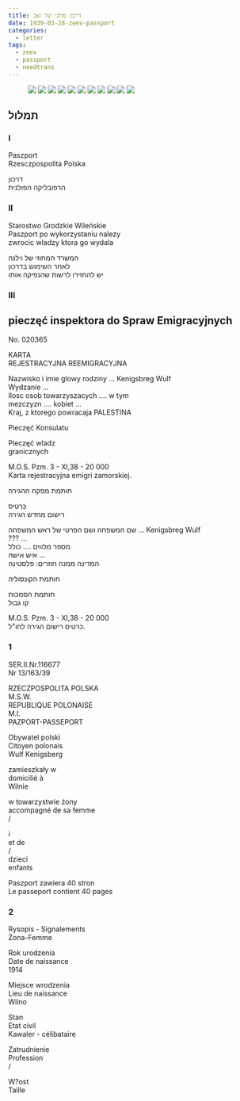 ```yaml
---
title: דרכון פולני של זאב
date: 1939-03-28-zeev-passport
categories:
  - letter
tags:
  - zeev
  - passport
  - needtrans
---
```


<figure class="half">
    <a  href="/pupko-papers/assets/images/1939-03-28-zeev-passport1.jpg">
    <img src="/pupko-papers/assets/images/1939-03-28-zeev-passport1.jpg"></a>
    <a  href="/pupko-papers/assets/images/1939-03-28-zeev-passport2.jpg">
    <img src="/pupko-papers/assets/images/1939-03-28-zeev-passport2.jpg"></a>
    <a  href="/pupko-papers/assets/images/1939-03-28-zeev-passport3.jpg">
    <img src="/pupko-papers/assets/images/1939-03-28-zeev-passport3.jpg"></a>
    <a  href="/pupko-papers/assets/images/1939-03-28-zeev-passport4.jpg">
    <img src="/pupko-papers/assets/images/1939-03-28-zeev-passport4.jpg"></a>
    <a  href="/pupko-papers/assets/images/1939-03-28-zeev-passport5.jpg">
    <img src="/pupko-papers/assets/images/1939-03-28-zeev-passport5.jpg"></a>
    <a  href="/pupko-papers/assets/images/1939-03-28-zeev-passport6.jpg">
    <img src="/pupko-papers/assets/images/1939-03-28-zeev-passport6.jpg"></a>
    <a  href="/pupko-papers/assets/images/1939-03-28-zeev-passport7.jpg">
    <img src="/pupko-papers/assets/images/1939-03-28-zeev-passport7.jpg"></a>
    <a  href="/pupko-papers/assets/images/1939-03-28-zeev-passport8.jpg">
    <img src="/pupko-papers/assets/images/1939-03-28-zeev-passport8.jpg"></a>
    <a  href="/pupko-papers/assets/images/1939-03-28-zeev-passport9.jpg">
    <img src="/pupko-papers/assets/images/1939-03-28-zeev-passport9.jpg"></a>
    <a  href="/pupko-papers/assets/images/1939-03-28-zeev-passportA.jpg">
    <img src="/pupko-papers/assets/images/1939-03-28-zeev-passportA.jpg"></a>
    <a  href="/pupko-papers/assets/images/1939-03-28-zeev-passportB.jpg">
    <img src="/pupko-papers/assets/images/1939-03-28-zeev-passportB.jpg"></a>
</figure>

## תמלול

### I
Paszport  
Rzesczpospolita Polska

דרכון  
הרפובליקה הפולנית

### II

Starostwo Grodzkie Wileńskie  
Paszport po wykorzystaniu nalezy  
zwrocic wladzy ktora go wydala

המשרד המחוזי של וילנה  
לאחר השימוש בדרכון  
יש להחזירו לרשות שהנפיקה אותו

### III

pieczęć inspektora do Spraw Emigracyjnych
---
No. 020365

KARTA  
REJESTRACYJNA REEMIGRACYJNA

Nazwisko i imie glowy rodziny ... Kenigsbreg Wulf  
Wydzanie ...  
Ilosc osob towarzyszacych .... w tym  
mezczyzn .... kobiet ...  
Kraj, z ktorego powracaja PALESTINA  

Pieczęć Konsulatu  

Pieczęć wladz  
granicznych

M.O.S. Pzm. 3 - XI,38 - 20 000  
Karta rejestracyjna emigri zamorskiej.


חותמת מפקח ההגירה

כַּרְטִיס  
רישום מחדש הגירה

שם המשפחה ושם הפרטי של ראש המשפחה ... Kenigsbreg Wulf  
??? ...  
מספר מלווים .... כולל  
איש אישה ...  
המדינה ממנה חוזרים: פלסטינה  

חותמת הקונסוליה

חותמת הסמכות  
קו גבול

M.O.S. Pzm. 3 - XI,38 - 20 000  
כרטיס רישום הגירה לחו"ל.

### 1

SER.II.Nr.116677  
Nr 13/163/39

RZECZPOSPOLITA POLSKA  
M.S.W.  
REPUBLIQUE POLONAISE  
M.I.  
PAZPORT-PASSEPORT

Obywatel polski  
Citoyen polonais  
Wulf Kenigsberg

zamieszkały w  
domicilié à  
Wilnie

w towarzystwie żony  
accompagné de sa femme  
/

i  
et de  
/  
dzieci  
enfants

Paszport zawiera 40 stron  
Le passeport contient 40 pages

### 2

Rysopis - Signalements  
Żona-Femme

Rok urodzenia  
Date de naissance  
1914

Miejsce wrodzenia  
Lieu de naissance  
Wilno

Stan  
Etat civil  
Kawaler - célibataire

Zatrudnienie  
Profession  
/

W?ost  
Taille  
